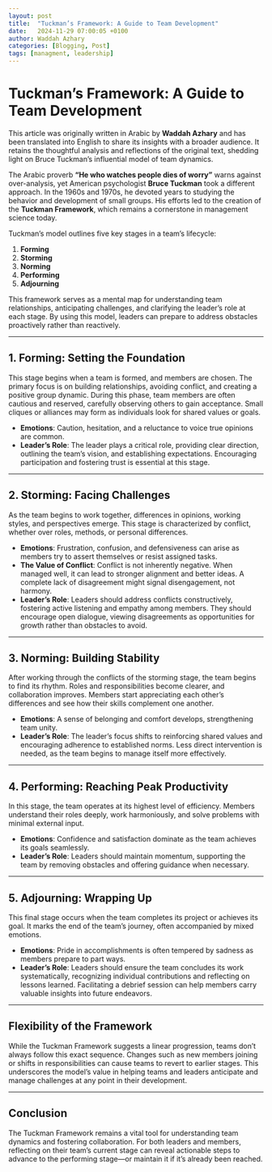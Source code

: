 ```yaml
---
layout: post
title:  "Tuckman’s Framework: A Guide to Team Development"
date:   2024-11-29 07:00:05 +0100
author: Waddah Azhary     
categories: [Blogging, Post]
tags: [managment, leadership] 
---
```


# Tuckman’s Framework: A Guide to Team Development

This article was originally written in Arabic by **Waddah Azhary** and has been translated into English to share its insights with a broader audience. It retains the thoughtful analysis and reflections of the original text, shedding light on Bruce Tuckman’s influential model of team dynamics.

The Arabic proverb **“He who watches people dies of worry”** warns against over-analysis, yet American psychologist **Bruce Tuckman** took a different approach. In the 1960s and 1970s, he devoted years to studying the behavior and development of small groups. His efforts led to the creation of the **Tuckman Framework**, which remains a cornerstone in management science today.

Tuckman’s model outlines five key stages in a team’s lifecycle:  
1. **Forming**  
2. **Storming**  
3. **Norming**  
4. **Performing**  
5. **Adjourning**

This framework serves as a mental map for understanding team relationships, anticipating challenges, and clarifying the leader’s role at each stage. By using this model, leaders can prepare to address obstacles proactively rather than reactively.

---

## 1. Forming: Setting the Foundation

This stage begins when a team is formed, and members are chosen. The primary focus is on building relationships, avoiding conflict, and creating a positive group dynamic. During this phase, team members are often cautious and reserved, carefully observing others to gain acceptance. Small cliques or alliances may form as individuals look for shared values or goals.

- **Emotions**: Caution, hesitation, and a reluctance to voice true opinions are common.  
- **Leader’s Role**: The leader plays a critical role, providing clear direction, outlining the team’s vision, and establishing expectations. Encouraging participation and fostering trust is essential at this stage.

---

## 2. Storming: Facing Challenges

As the team begins to work together, differences in opinions, working styles, and perspectives emerge. This stage is characterized by conflict, whether over roles, methods, or personal differences.

- **Emotions**: Frustration, confusion, and defensiveness can arise as members try to assert themselves or resist assigned tasks.  
- **The Value of Conflict**: Conflict is not inherently negative. When managed well, it can lead to stronger alignment and better ideas. A complete lack of disagreement might signal disengagement, not harmony.  
- **Leader’s Role**: Leaders should address conflicts constructively, fostering active listening and empathy among members. They should encourage open dialogue, viewing disagreements as opportunities for growth rather than obstacles to avoid.

---

## 3. Norming: Building Stability

After working through the conflicts of the storming stage, the team begins to find its rhythm. Roles and responsibilities become clearer, and collaboration improves. Members start appreciating each other’s differences and see how their skills complement one another.

- **Emotions**: A sense of belonging and comfort develops, strengthening team unity.  
- **Leader’s Role**: The leader’s focus shifts to reinforcing shared values and encouraging adherence to established norms. Less direct intervention is needed, as the team begins to manage itself more effectively.

---

## 4. Performing: Reaching Peak Productivity

In this stage, the team operates at its highest level of efficiency. Members understand their roles deeply, work harmoniously, and solve problems with minimal external input.

- **Emotions**: Confidence and satisfaction dominate as the team achieves its goals seamlessly.  
- **Leader’s Role**: Leaders should maintain momentum, supporting the team by removing obstacles and offering guidance when necessary.

---

## 5. Adjourning: Wrapping Up

This final stage occurs when the team completes its project or achieves its goal. It marks the end of the team’s journey, often accompanied by mixed emotions.

- **Emotions**: Pride in accomplishments is often tempered by sadness as members prepare to part ways.  
- **Leader’s Role**: Leaders should ensure the team concludes its work systematically, recognizing individual contributions and reflecting on lessons learned. Facilitating a debrief session can help members carry valuable insights into future endeavors.

---

## Flexibility of the Framework

While the Tuckman Framework suggests a linear progression, teams don’t always follow this exact sequence. Changes such as new members joining or shifts in responsibilities can cause teams to revert to earlier stages. This underscores the model’s value in helping teams and leaders anticipate and manage challenges at any point in their development.

---

## Conclusion

The Tuckman Framework remains a vital tool for understanding team dynamics and fostering collaboration. For both leaders and members, reflecting on their team’s current stage can reveal actionable steps to advance to the performing stage—or maintain it if it’s already been reached.






